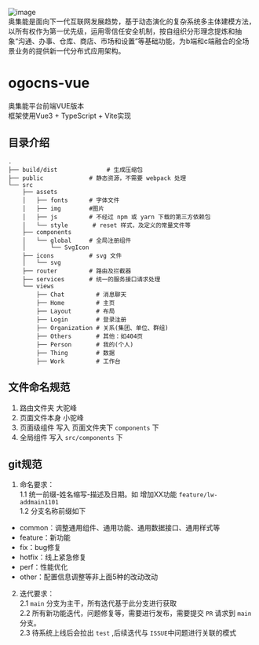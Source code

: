 ![image](https://user-images.githubusercontent.com/8328012/201842952-d3605678-728c-4bde-8340-5a69fb004567.png)  
奥集能是面向下一代互联网发展趋势，基于动态演化的复杂系统多主体建模方法，以所有权作为第一优先级，运用零信任安全机制，按自组织分形理念提炼和抽象“沟通、办事、仓库、商店、市场和设置”等基础功能，为b端和c端融合的全场景业务的提供新一代分布式应用架构。  

# ogocns-vue
奥集能平台前端VUE版本  
框架使用Vue3 + TypeScript + Vite实现
## 目录介绍

```
.
├── build/dist              # 生成压缩包
├── public             # 静态资源，不需要 webpack 处理
└── src
    ├── assets
    │   ├── fonts      # 字体文件
    │   ├── img        #图片
    │   ├── js         # 不经过 npm 或 yarn 下载的第三方依赖包
    │   └── style       # reset 样式，及定义的常量文件等
    ├── components
    │   └── global     # 全局注册组件
    │       └── SvgIcon
    ├── icons          # svg 文件
    │   └── svg
    ├── router         # 路由及拦截器
    ├── services       # 统一的服务接口请求处理
    └── views
        ├── Chat         # 消息聊天
        ├── Home         # 主页
        ├── Layout       # 布局
        ├── Login        # 登录注册
        ├── Organization # 关系(集团、单位、群组)
        ├── Others       # 其他：如404页
        ├── Person       # 我的(个人)
        ├── Thing        # 数据
        ├── Work         # 工作台
```
## 文件命名规范

1. 路由文件夹 大驼峰
1. 页面文件本身 小驼峰
1. 页面级组件 写入 页面文件夹下 `components` 下
1. 全局组件 写入 `src/components` 下

## git规范

1. 命名要求：  
    1.1 统一前缀-姓名缩写-描述及日期。如 增加XX功能 ``feature/lw-addmain1101``  
    1.2 分支名称前缀如下
    
- common：调整通用组件、通用功能、通用数据接口、通用样式等  
- feature：新功能  
- fix：bug修复  
- hotfix：线上紧急修复  
- perf：性能优化  
- other：配置信息调整等非上面5种的改动改动  

2. 迭代要求：  
    2.1 `main` 分支为主干，所有迭代基于此分支进行获取  
    2.2 所有新功能迭代，问题修复等，需要进行发布，需要提交 `PR` 请求到 `main` 分支。  
    2.3 待系统上线后会拉出 `test` ,后续迭代与 `ISSUE`中问题进行关联的模式  

